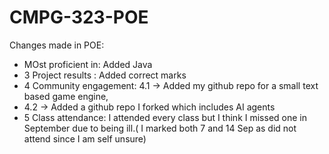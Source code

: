# CMPG-323-POE
Changes made in POE:
- MOst proficient in: Added Java
- 3 Project results :  Added correct marks
- 4 Community engagement: 4.1 -> Added my github repo for a small text based game engine, 
- 4.2 -> Added a github repo I forked which includes AI agents
- 5 Class attendance: I attended every class but I think I missed one in September due to being ill.( I marked both 7 and 14 Sep as did not attend since I am self unsure)
